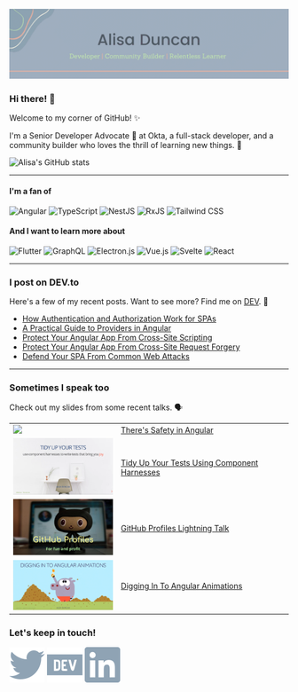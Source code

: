 [![Alisa Duncan - Developer, community builder, relentless learner](assets/gh_header.gif)](https://alisaduncan.dev)

### Hi there! 👋

Welcome to my corner of GitHub! ✨

I'm a Senior Developer Advocate 🥑 at Okta, a full-stack developer, and a community builder who loves the thrill of learning new things. 🤩

![Alisa's GitHub stats](https://github-readme-stats.vercel.app/api?username=alisaduncan&show_icons=true&theme=buefy)

---

#### I'm a fan of

![Angular](https://img.shields.io/badge/angular-%23DD0031.svg?style=for-the-badge&logo=angular&logoColor=white)
![TypeScript](https://img.shields.io/badge/typescript-%23007ACC.svg?style=for-the-badge&logo=typescript&logoColor=white)
![NestJS](https://img.shields.io/badge/nestjs-%23E0234E.svg?style=for-the-badge&logo=nestjs&logoColor=white)
![RxJS](https://img.shields.io/badge/rxjs-%23B7178C.svg?style=for-the-badge&logo=reactivex&logoColor=white)
![Tailwind CSS](https://img.shields.io/badge/tailwindcss-%2338B2AC.svg?style=for-the-badge&logo=tailwind-css&logoColor=white)

#### And I want to learn more about

![Flutter](https://img.shields.io/badge/Flutter-%2302569B.svg?style=for-the-badge&logo=Flutter&logoColor=white)
![GraphQL](https://img.shields.io/badge/-GraphQL-E10098?style=for-the-badge&logo=graphql&logoColor=white)
![Electron.js](https://img.shields.io/badge/Electron-191970?style=for-the-badge&logo=Electron&logoColor=white)
![Vue.js](https://img.shields.io/badge/vuejs-%2335495e.svg?style=for-the-badge&logo=vuedotjs&logoColor=%234FC08D)
![Svelte](https://img.shields.io/badge/svelte-%23f1413d.svg?style=for-the-badge&logo=svelte&logoColor=white)
![React](https://img.shields.io/badge/react-%2320232a.svg?style=for-the-badge&logo=react&logoColor=%2361DAFB)

---

### I post on DEV.to

Here's a few of my recent posts. Want to see more? Find me on [DEV](https://dev.to/alisaduncan). 📖

<!-- BLOG-POST-LIST:START -->
- [How Authentication and Authorization Work for SPAs](https://dev.to/oktadev/how-authentication-and-authorization-work-for-spas-1e4h)
- [A Practical Guide to Providers in Angular](https://dev.to/angular/a-practical-guide-to-providers-in-angular-3c96)
- [Protect Your Angular App From Cross-Site Scripting](https://dev.to/oktadev/protect-your-angular-app-from-cross-site-scripting-26d4)
- [Protect Your Angular App From Cross-Site Request Forgery](https://dev.to/oktadev/protect-your-angular-app-from-cross-site-request-forgery-2hho)
- [Defend Your SPA From Common Web Attacks](https://dev.to/oktadev/defend-your-spa-from-common-web-attacks-2ibo)
<!-- BLOG-POST-LIST:END -->

---

### Sometimes I speak too

Check out my slides from some recent talks. 🗣

<table>
  <tr>
    <td>
     <a href="https://theressafetyinangular.alisaduncan.dev/"><img src="https://theressafetyinangular.alisaduncan.dev/assets/img/cover.jpg" width="200px" /></a>
    </td>
    <td>
     <a href="https://theressafetyinangular.alisaduncan.dev/">There's Safety in Angular</a>
    </td>
  </tr>
  <tr>
   <td>
     <a href="https://alisaduncan.github.io/component-harness/"><img src="https://raw.githubusercontent.com/alisaduncan/component-harness/main/img/cover.png" width="200px" /></a>
   </td>
   <td>
     <a href="https://alisaduncan.github.io/component-harness/">Tidy Up Your Tests Using Component Harnesses</a>
   </td>
  </tr>
  <tr>
   <td>
     <a href="https://speakerdeck.com/alisaduncan/github-profiles-lightning-talk"><img src="./assets/talks/gh-profiles-lightning.jpg" width="200px" /></a>
   </td>
   <td>
     <a href="https://speakerdeck.com/alisaduncan/github-profiles-lightning-talk">GitHub Profiles Lightning Talk</a>
   </td>
  </tr>
  <tr>
   <td>
     <a href="https://alisaduncan.github.io/angular-animations/"><img src="https://raw.githubusercontent.com/alisaduncan/angular-animations/master/img/cover.png" width="200px" /></a>
   </td>
   <td>
     <a href="https://alisaduncan.github.io/angular-animations/">Digging In To Angular Animations</a>
   </td>
  </tr>
</table>

### Let's keep in touch!

[![](assets/twitter.svg)](https://twitter.com/AlisaDuncan)
[![](assets/devto.svg)](https://dev.to/alisaduncan)
[![](assets/linkedin.svg)](https://www.linkedin.com/in/jalisaduncan/)

<!--
**alisaduncan/alisaduncan** is a ✨ _special_ ✨ repository because its `README.md` (this file) appears on your GitHub profile.

Here are some ideas to get you started:

- 🔭 I’m currently working on ...
- 🌱 I’m currently learning ...
- 👯 I’m looking to collaborate on ...
- 🤔 I’m looking for help with ...
- 💬 Ask me about ...
- 📫 How to reach me: ...
- 😄 Pronouns: ...
- ⚡ Fun fact: ...
-->
